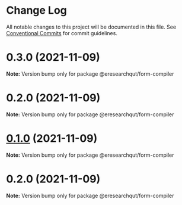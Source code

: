 # Change Log

All notable changes to this project will be documented in this file.
See [Conventional Commits](https://conventionalcommits.org) for commit guidelines.

# 0.3.0 (2021-11-09)

**Note:** Version bump only for package @eresearchqut/form-compiler





# 0.2.0 (2021-11-09)

**Note:** Version bump only for package @eresearchqut/form-compiler





# [0.1.0](https://github.com/eresearchqut/future-state-mono-repo/compare/@eresearchqut/form-compiler@0.2.0...@eresearchqut/form-compiler@0.1.0) (2021-11-09)

**Note:** Version bump only for package @eresearchqut/form-compiler

# 0.2.0 (2021-11-09)

**Note:** Version bump only for package @eresearchqut/form-compiler
